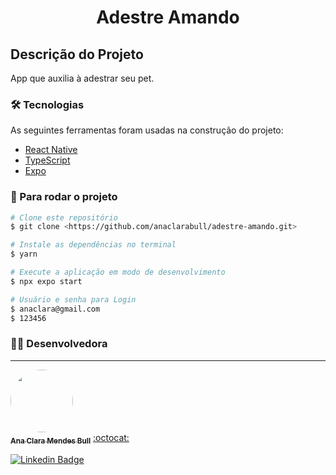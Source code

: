 <h1 align="center">Adestre Amando</h1>
<h2> Descrição do Projeto</h2>
<p>App que auxilia à adestrar seu pet.</p>


### 🛠 Tecnologias

As seguintes ferramentas foram usadas na construção do projeto:

- [React Native](https://reactnative.dev/)
- [TypeScript](https://www.typescriptlang.org/)
- [Expo](https://expo.dev/)


### 🎲 Para rodar o projeto

```bash
# Clone este repositório
$ git clone <https://github.com/anaclarabull/adestre-amando.git>

# Instale as dependências no terminal
$ yarn

# Execute a aplicação em modo de desenvolvimento
$ npx expo start

# Usuário e senha para Login
$ anaclara@gmail.com
$ 123456
```

### 👨‍🚀 Desenvolvedora
---

<a href="https://github.com/anaclarabull">
 <img style="border-radius: 50%;" src="https://avatars.githubusercontent.com/u/89466535?v=4" width="100px;" alt=""/>
 <br />
 <sub><b>Ana Clara Mendes Bull</b></sub></a> <a href="https://github.com/anaclarabull" title="Github">:octocat:</a>

[![Linkedin Badge](https://img.shields.io/badge/-Ana-blue?style=flat-square&logo=Linkedin&logoColor=white&link=https://www.linkedin.com/in/ana-clara-mendes-bull-64649a149/)](https://www.linkedin.com/in/ana-clara-mendes-bull-64649a149/) 
